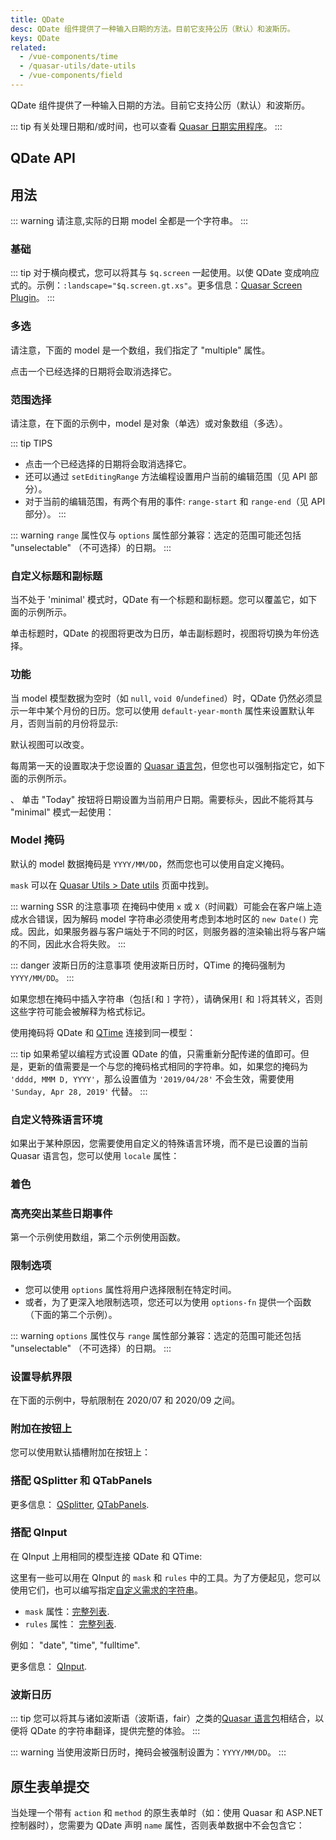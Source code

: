 ```yaml
---
title: QDate
desc: QDate 组件提供了一种输入日期的方法。目前它支持公历（默认）和波斯历。
keys: QDate
related:
  - /vue-components/time
  - /quasar-utils/date-utils
  - /vue-components/field
---
```


QDate 组件提供了一种输入日期的方法。目前它支持公历（默认）和波斯历。

::: tip
有关处理日期和/或时间，也可以查看 [Quasar 日期实用程序](/quasar-utils/date-utils)。
:::

## QDate API

<doc-api file="QDate" />

## 用法

::: warning
请注意,实际的日期 model 全都是一个字符串。
:::

### 基础

<doc-example title="Basic" file="QDate/Basic" overflow />

::: tip
对于横向模式，您可以将其与 `$q.screen` 一起使用。以使 QDate 变成响应式的。示例：`:landscape="$q.screen.gt.xs"`。更多信息：[Quasar Screen Plugin](/options/screen-plugin)。
:::

<doc-example title="横屏" file="QDate/Landscape" overflow />

### 多选

请注意，下面的 model 是一个数组，我们指定了 "multiple" 属性。

点击一个已经选择的日期将会取消选择它。

<doc-example title="选择多个日期" file="QDate/SelectionMultiple" overflow />

### 范围选择

请注意，在下面的示例中，model 是对象（单选）或对象数组（多选）。

::: tip TIPS
* 点击一个已经选择的日期将会取消选择它。
* 还可以通过  `setEditingRange`  方法编程设置用户当前的编辑范围（见 API 部分）。
* 对于当前的编辑范围，有两个有用的事件: `range-start` 和 `range-end`（见 API 部分）。
:::

::: warning
`range` 属性仅与 `options` 属性部分兼容：选定的范围可能还包括 "unselectable" （不可选择）的日期。
:::

<doc-example title="单选范围" file="QDate/SelectionRange" overflow />

<doc-example title="多选范围" file="QDate/SelectionRangeMultiple" overflow />

### 自定义标题和副标题

当不处于 'minimal' 模式时，QDate 有一个标题和副标题。您可以覆盖它，如下面的示例所示。

单击标题时，QDate 的视图将更改为日历，单击副标题时，视图将切换为年份选择。

<doc-example title="自定义标题和副标题" file="QDate/CustomTitleSubtitle" overflow />

### 功能

当 model 模型数据为空时（如 `null`, `void 0`/`undefined`）时，QDate 仍然必须显示一年中某个月份的日历。您可以使用 `default-year-month` 属性来设置默认年月，否则当前的月份将显示:

<doc-example title="默认年月" file="QDate/DefaultYearMonth" overflow />

默认视图可以改变。

<doc-example title="默认视图" file="QDate/DefaultView" overflow />

每周第一天的设置取决于您设置的 [Quasar 语言包](/options/quasar-language-packs)，但您也可以强制指定它，如下面的示例所示。

<doc-example title="每周第一天" file="QDate/FirstDayOfWeek" overflow />
、
单击 "Today" 按钮将日期设置为当前用户日期。需要标头，因此不能将其与 "minimal" 模式一起使用：

<doc-example title="Today button" file="QDate/TodayBtn" overflow />

<doc-example title="禁用和只读" file="QDate/DisableReadonly" overflow />

### Model 掩码

默认的 model 数据掩码是 `YYYY/MM/DD`，然而您也可以使用自定义掩码。

`mask` 可以在 [Quasar Utils > Date utils](/quasar-utils/date-utils#format-for-display) 页面中找到。

::: warning SSR 的注意事项
在掩码中使用 `x` 或 `X`（时间戳）可能会在客户端上造成水合错误，因为解码 model 字符串必须使用考虑到本地时区的 `new Date()` 完成。因此，如果服务器与客户端处于不同的时区，则服务器的渲染输出将与客户端的不同，因此水合将失败。
:::

::: danger 波斯日历的注意事项
使用波斯日历时，QTime 的掩码强制为 `YYYY/MM/DD`。
:::


<doc-example title="简单的掩码" file="QDate/MaskSimple" overflow />

如果您想在掩码中插入字符串（包括`[`和 `]` 字符），请确保用`[` 和 `]`将其转义，否则这些字符可能会被解释为格式标记。

<doc-example title="带有转义字符的掩码" file="QDate/MaskEscape" overflow />

使用掩码将 QDate 和 [QTime](/vue-components/time) 连接到同一模型：

<doc-example title="QDate 和 QTime 使用同一个 model" file="QDate/MaskDateTime" overflow />

::: tip
如果希望以编程方式设置  QDate 的值，只需重新分配传递的值即可。但是，更新的值需要是一个与您的掩码格式相同的字符串。如，如果您的掩码为 `'dddd, MMM D, YYYY'`，那么设置值为 `'2019/04/28'` 不会生效，需要使用 `'Sunday, Apr 28, 2019'` 代替。
:::

### 自定义特殊语言环境

如果出于某种原因，您需要使用自定义的特殊语言环境，而不是已设置的当前 Quasar 语言包，您可以使用 `locale` 属性：

<doc-example title="自定义特殊语言环境" file="QDate/CustomLocale" overflow />

### 着色

<doc-example title="着色" file="QDate/Color" overflow />

<doc-example title="黑色" file="QDate/Dark" overflow dark />

### 高亮突出某些日期事件

第一个示例使用数组，第二个示例使用函数。

<doc-example title="事件" file="QDate/Events" overflow />

<doc-example title="事件颜色" file="QDate/EventColor" overflow />

### 限制选项

* 您可以使用 `options` 属性将用户选择限制在特定时间。
* 或者，为了更深入地限制选项，您还可以为使用 `options-fn` 提供一个函数（下面的第二个示例）。

::: warning
`options` 属性仅与 `range` 属性部分兼容：选定的范围可能还包括 "unselectable" （不可选择）的日期。
:::

<doc-example title="Options" file="QDate/Options" overflow />

### 设置导航界限

在下面的示例中，导航限制在 2020/07 和 2020/09 之间。

<doc-example title="导航界限" file="QDate/NavigationBoundaries" overflow />

### 附加在按钮上

您可以使用默认插槽附加在按钮上：

<doc-example title="附加在按钮上" file="QDate/AdditionalButtons" overflow />

### 搭配 QSplitter 和 QTabPanels

<doc-example title="搭配 QSplitter 和 QTabPanels" file="QDate/Splitter" />

更多信息： [QSplitter](/vue-components/splitter), [QTabPanels](/vue-components/tab-panels).

### 搭配 QInput

<doc-example title="With QInput" file="QDate/Input" />

在 QInput 上用相同的模型连接 QDate 和 QTime:

<doc-example title="QDate and QTime with QInput" file="QDate/InputFull" overflow />

这里有一些可以用在 QInput 的 `mask` 和 `rules` 中的工具。为了方便起见，您可以使用它们，也可以编写指定[自定义需求的字符串](/vue-components/input#mask)。

* `mask`  属性：[完整列表](https://github.com/quasarframework/quasar/blob/dev/ui/src/components/input/use-mask.js#L6).
* `rules` 属性： [完整列表](https://github.com/quasarframework/quasar/blob/dev/ui/src/utils/patterns.js).

例如： "date", "time", "fulltime".

更多信息： [QInput](/vue-components/input).

### 波斯日历
::: tip
您可以将其与诸如波斯语（波斯语，fair）之类的[Quasar 语言包](/options/quasar-language-packs)相结合，以便将 QDate 的字符串翻译，提供完整的体验。
:::

::: warning
当使用波斯日历时，掩码会被强制设置为：`YYYY/MM/DD`。
:::

<q-btn href="https://codepen.io/rstoenescu/pen/MWKpbNa" target="_blank" label="查看示例" icon-right="launch" color="brand-primary" />

## 原生表单提交

当处理一个带有 `action` 和 `method` 的原生表单时（如：使用 Quasar 和 ASP.NET 控制器时），您需要为 QDate 声明 `name` 属性，否则表单数据中不会包含它：


<doc-example title="Native form" file="QDate/NativeForm" />
